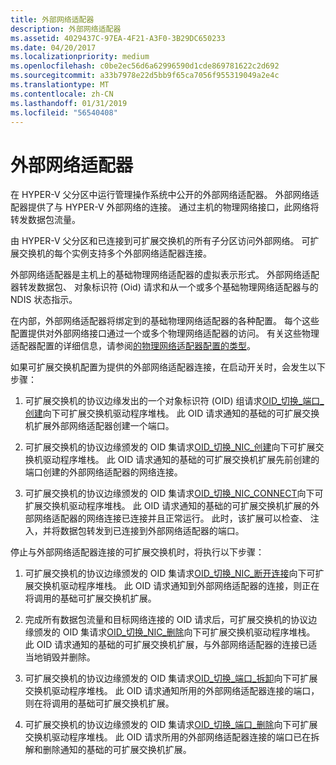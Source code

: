 ```yaml
---
title: 外部网络适配器
description: 外部网络适配器
ms.assetid: 4029437C-97EA-4F21-A3F0-3B29DC650233
ms.date: 04/20/2017
ms.localizationpriority: medium
ms.openlocfilehash: c0be2ec56d6a62996590d1cde869781622c2d692
ms.sourcegitcommit: a33b7978e22d5bb9f65ca7056f955319049a2e4c
ms.translationtype: MT
ms.contentlocale: zh-CN
ms.lasthandoff: 01/31/2019
ms.locfileid: "56540408"
---
```

# <a name="external-network-adapters"></a>外部网络适配器


在 HYPER-V 父分区中运行管理操作系统中公开的外部网络适配器。 外部网络适配器提供了与 HYPER-V 外部网络的连接。 通过主机的物理网络接口，此网络将转发数据包流量。

由 HYPER-V 父分区和已连接到可扩展交换机的所有子分区访问外部网络。 可扩展交换机的每个实例支持多个外部网络适配器连接。

外部网络适配器是主机上的基础物理网络适配器的虚拟表示形式。 外部网络适配器转发数据包、 对象标识符 (Oid) 请求和从一个或多个基础物理网络适配器与的 NDIS 状态指示。

在内部，外部网络适配器将绑定到的基础物理网络适配器的各种配置。 每个这些配置提供对外部网络接口通过一个或多个物理网络适配器的访问。 有关这些物理适配器配置的详细信息，请参阅[的物理网络适配器配置的类型](types-of-physical-network-adapter-configurations.md)。

如果可扩展交换机配置为提供的外部网络适配器连接，在启动开关时，会发生以下步骤：

1.  可扩展交换机的协议边缘发出的一个对象标识符 (OID) 组请求[OID\_切换\_端口\_创建](https://msdn.microsoft.com/library/windows/hardware/hh598272)向下可扩展交换机驱动程序堆栈。 此 OID 请求通知的基础的可扩展交换机扩展外部网络适配器创建一个端口。

2.  可扩展交换机的协议边缘颁发的 OID 集请求[OID\_切换\_NIC\_创建](https://msdn.microsoft.com/library/windows/hardware/hh598272)向下可扩展交换机驱动程序堆栈。 此 OID 请求通知的基础的可扩展交换机扩展先前创建的端口创建的外部网络适配器的网络连接。

3.  可扩展交换机的协议边缘颁发的 OID 集请求[OID\_切换\_NIC\_CONNECT](https://msdn.microsoft.com/library/windows/hardware/hh598272)向下可扩展交换机驱动程序堆栈。 此 OID 请求通知的基础的可扩展交换机扩展的外部网络适配器的网络连接已连接并且正常运行。 此时，该扩展可以检查、 注入，并将数据包转发到已连接到外部网络适配器的端口。

停止与外部网络适配器连接的可扩展交换机时，将执行以下步骤：

1.  可扩展交换机的协议边缘颁发的 OID 集请求[OID\_切换\_NIC\_断开连接](https://msdn.microsoft.com/library/windows/hardware/hh598265)向下可扩展交换机驱动程序堆栈。 此 OID 请求通知到外部网络适配器的连接，则正在将调用的基础可扩展交换机扩展。

2.  完成所有数据包流量和目标网络连接的 OID 请求后，可扩展交换机的协议边缘颁发的 OID 集请求[OID\_切换\_NIC\_删除](https://msdn.microsoft.com/library/windows/hardware/hh598272)向下可扩展交换机驱动程序堆栈。 此 OID 请求通知的基础的可扩展交换机扩展，与外部网络适配器的连接已适当地销毁并删除。

3.  可扩展交换机的协议边缘颁发的 OID 集请求[OID\_切换\_端口\_拆卸](https://msdn.microsoft.com/library/windows/hardware/hh598279)向下可扩展交换机驱动程序堆栈。 此 OID 请求通知所用的外部网络适配器连接的端口，则在将调用的基础可扩展交换机扩展。

4.  可扩展交换机的协议边缘颁发的 OID 集请求[OID\_切换\_端口\_删除](https://msdn.microsoft.com/library/windows/hardware/hh598273)向下可扩展交换机驱动程序堆栈。 此 OID 请求所用的外部网络适配器连接的端口已在拆解和删除通知的基础的可扩展交换机扩展。

 

 





